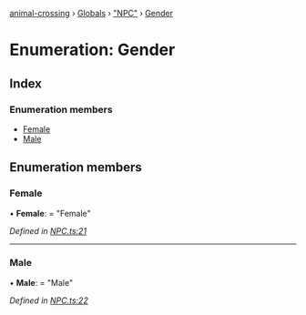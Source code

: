 [animal-crossing](../README.md) › [Globals](../globals.md) › ["NPC"](../modules/_npc_.md) › [Gender](_npc_.gender.md)

# Enumeration: Gender

## Index

### Enumeration members

* [Female](_npc_.gender.md#female)
* [Male](_npc_.gender.md#male)

## Enumeration members

###  Female

• **Female**: = "Female"

*Defined in [NPC.ts:21](https://github.com/Norviah/animal-crossing/blob/4ad5c16/module/types/NPC.ts#L21)*

___

###  Male

• **Male**: = "Male"

*Defined in [NPC.ts:22](https://github.com/Norviah/animal-crossing/blob/4ad5c16/module/types/NPC.ts#L22)*
